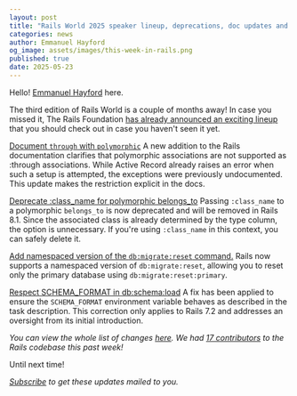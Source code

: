 ```yaml
---
layout: post
title: "Rails World 2025 speaker lineup, deprecations, doc updates and more!"
categories: news
author: Emmanuel Hayford
og_image: assets/images/this-week-in-rails.png
published: true
date: 2025-05-23
---
```



Hello! [Emmanuel Hayford](https://x.com/siaw23) here.

The third edition of Rails World is a couple of months away! In case you missed it, The Rails Foundation [has already announced an exciting lineup](https://rubyonrails.org/2025/5/20/rails-world-2025-speakers) that you should check out in case you haven't seen it yet.


[Document `through` with `polymorphic`](https://github.com/rails/rails/pull/55107)
A new addition to the Rails documentation clarifies that polymorphic associations are not supported as :through associations. While Active Record already raises an error when such a setup is attempted, the exceptions were previously undocumented. This update makes the restriction explicit in the docs.


[Deprecate :class_name for polymorphic belongs_to](https://github.com/rails/rails/pull/55091)
Passing `:class_name` to a polymorphic `belongs_to` is now deprecated and will be removed in Rails 8.1. Since the associated class is already determined by the type column, the option is unnecessary. If you're using `:class_name` in this context, you can safely delete it.


[Add namespaced version of the `db:migrate:reset` command.](https://github.com/rails/rails/pull/55077)
Rails now supports a namespaced version of `db:migrate:reset`, allowing you to reset only the primary database using `db:migrate:reset:primary`.


[Respect SCHEMA_FORMAT in db:schema:load](https://github.com/rails/rails/pull/55059)
A fix has been applied to ensure the `SCHEMA_FORMAT` environment variable behaves as described in the task description. This correction only applies to Rails 7.2 and addresses an oversight from its initial introduction.

_You can view the whole list of changes [here](https://github.com/rails/rails/compare/@%7B2025-05-16%7D...main@%7B2025-05-23%7D)._
_We had [17 contributors](https://contributors.rubyonrails.org/contributors/in-time-window/20250516-20250523) to the Rails codebase this past week!_

Until next time!

_[Subscribe](https://world.hey.com/this.week.in.rails) to get these updates mailed to you._

